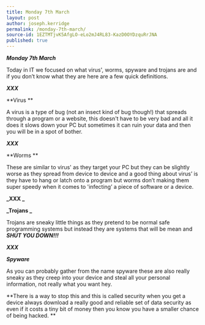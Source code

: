 ```yaml
---
title: Monday 7th March
layout: post
author: joseph.kerridge
permalink: /monday-7th-march/
source-id: 1EZTMTjvK5AfgLO-eLo2mJ4RL83-KazD0OYDzquRrJNA
published: true
---
```

**_Monday 7th March_**

Today in IT we focused on what virus', worms, spyware and trojans are and if you don’t know what they are here are a few quick definitions.

**_XXX_**

**Virus **

A virus is a type of bug (not an insect kind of bug though!) that spreads through a program or a website, this doesn't have to be very bad and all it does it slows down your PC but sometimes it can ruin your data and then you will be in a spot of bother.

**_XXX_**

**Worms **

These are similar to virus' as they target your PC but they can be slightly worse as they spread from device to device and a good thing about virus’ is they have to hang or latch onto a program but worms don’t making them super speedy when it comes to 'infecting’ a piece of software or a device.

**_XXX _**

**_Trojans _**

Trojans are sneaky little things as they pretend to be normal safe programming systems but instead they are systems that will be mean and **_SHUT YOU DOWN!!!_**

**_XXX_**

**_Spyware_**

As you can probably gather from the name spyware these are also really sneaky as they creep into your device and steal all your personal information, not really what you want hey.

**There is a way to stop this and this is called security when you get a device always download a really good and reliable set of data security as even if it costs a tiny bit of money then you know you have a smaller chance of being hacked.   **

